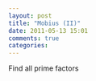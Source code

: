 ```yaml
---
layout: post
title: "Mobius (II)"
date: 2011-05-13 15:01
comments: true
categories: 
---
```


Find all prime factors



